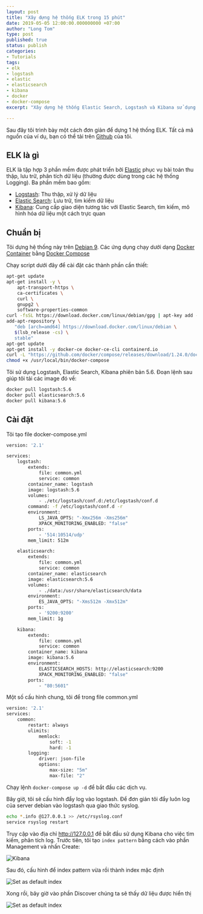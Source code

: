 ```yaml
---
layout: post
title: "Xây dựng hệ thống ELK trong 15 phút"
date: 2019-05-05 12:00:00.000000000 +07:00
author: "Long Tom"
type: post
published: true
status: publish
categories: 
- Tutorials
tags:
- elk
- logstash
- elastic
- elasticsearch
- kibana
- docker
- docker-compose
excerpt: "Xây dựng hệ thống Elastic Search, Logstash và Kibana sử dụng Docker, Docker-compose."

---
```


Sau đây tôi trình bày một cách đơn giản để dựng 1 hệ thống ELK. Tất cả mã nguồn của ví dụ, bạn có thể tải trên [Github](https://github.com/ngvlongit1/elk) của tôi.

## ELK là gì

ELK là tập hợp 3 phần mềm được phát triển bởi [Elastic](https://www.elastic.co/) phục vụ bài toán thu thập, lưu trữ, phân tích dữ liệu (thường được dùng trong các hệ thống Logging). Ba phần mềm bao gồm:

* [Logstash](https://www.elastic.co/products/logstash): Thu thập, xử lý dữ liệu
* [Elastic Search](https://www.elastic.co/products/elasticsearch): Lưu trữ, tìm kiếm dữ liệu
* [Kibana](https://www.elastic.co/products/kibana): Cung cấp giao diện tương tác với Elastic Search, tìm kiếm, mô hình hóa dữ liệu một cách trực quan

## Chuẩn bị

Tôi dựng hệ thống này trên [Debian 9](https://www.debian.org/distrib/). Các ứng dụng chạy dưới dạng [Docker Container](https://www.docker.com/) bằng [Docker Compose](https://docs.docker.com/compose/)

Chạy script dưới đây để cài đặt các thành phần cần thiết:

```bash
apt-get update
apt-get install -y \
    apt-transport-https \
    ca-certificates \
    curl \
    gnupg2 \
    software-properties-common
curl -fsSL https://download.docker.com/linux/debian/gpg | apt-key add -
add-apt-repository \
   "deb [arch=amd64] https://download.docker.com/linux/debian \
   $(lsb_release -cs) \
   stable"
apt-get update
apt-get install -y docker-ce docker-ce-cli containerd.io
curl -L "https://github.com/docker/compose/releases/download/1.24.0/docker-compose-$(uname -s)-$(uname -m)" -o /usr/local/bin/docker-compose
chmod +x /usr/local/bin/docker-compose
```

Tôi sử dụng Logstash, Elastic Search, Kibana phiên bản 5.6. Đoạn lệnh sau giúp tôi tải các image đó về:

```bash
docker pull logstash:5.6
docker pull elasticsearch:5.6
docker pull kibana:5.6
```

## Cài đặt

Tôi tạo file docker-compose.yml

```bash
version: '2.1'

services:
    logstash:
        extends:
            file: common.yml
            service: common
        container_name: logstash
        image: logstash:5.6
        volumes:
            - ./etc/logstash/conf.d:/etc/logstash/conf.d
        command: -f /etc/logstash/conf.d -r
        environment:
            LS_JAVA_OPTS: "-Xmx256m -Xms256m"
            XPACK_MONITORING_ENABLED: "false"
        ports:
            - '514:10514/udp'
        mem_limit: 512m

    elasticsearch:
        extends:
            file: common.yml
            service: common
        container_name: elasticsearch
        image: elasticsearch:5.6
        volumes:
            - ./data:/usr/share/elasticsearch/data
        environment:
            ES_JAVA_OPTS: "-Xms512m -Xmx512m"
        ports:
            - '9200:9200'
        mem_limit: 1g

    kibana:
        extends:
            file: common.yml
            service: common
        container_name: kibana
        image: kibana:5.6
        environment:
            ELASTICSEARCH_HOSTS: http://elasticsearch:9200
            XPACK_MONITORING_ENABLED: "false"
        ports:
            - "80:5601"
```

Một số cấu hình chung, tôi để trong file common.yml

```bash
version: '2.1'
services:
    common:
        restart: always
        ulimits:
            memlock:
                soft: -1
                hard: -1
        logging:
            driver: json-file
            options:
                max-size: "5m"
                max-file: "2"
```

Chạy lệnh ```docker-compose up -d``` để bắt đầu các dịch vụ.

Bây giờ, tôi sẽ cấu hình đẩy log vào logstash. Để đơn giản tôi đẩy luôn log của server debian vào logstash qua giao thức syslog.

```bash
echo *.info @127.0.0.1 >> /etc/rsyslog.conf
service rsyslog restart
```

Truy cập vào địa chỉ <http://127.0.0.1> để bắt đầu sử dụng Kibana cho việc tìm kiếm, phân tích log.
Trước tiên, tôi tạo ```index pattern``` bằng cách vào phần Management và nhấn Create:

![Kibana]( {{site.url}}/assets/img/2019/05/05/kibana_management.png)

Sau đó, cấu hình để index pattern vừa rồi thành index mặc định

![Set as default index]( {{site.url}}/assets/img/2019/05/05/kibana_set_default_index.png)

Xong rồi, bây giờ vào phần Discover chúng ta sẽ thấy dữ liệu được hiển thị

![Set as default index]( {{site.url}}/assets/img/2019/05/05/kibana_discover.png)
